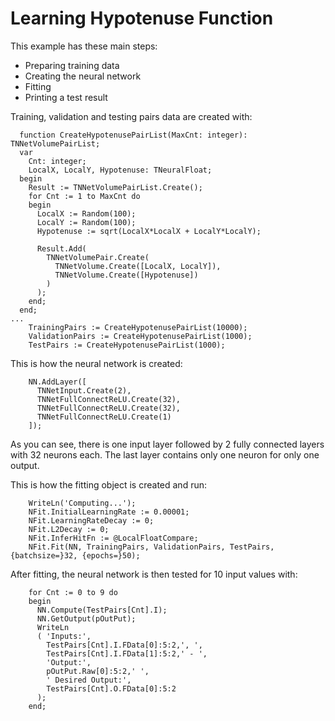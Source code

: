 # Learning Hypotenuse Function

This example has these main steps:
* Preparing training data
* Creating the neural network
* Fitting
* Printing a test result

Training, validation and testing pairs data are created with:
```
  function CreateHypotenusePairList(MaxCnt: integer): TNNetVolumePairList;
  var
    Cnt: integer;
    LocalX, LocalY, Hypotenuse: TNeuralFloat;
  begin
    Result := TNNetVolumePairList.Create();
    for Cnt := 1 to MaxCnt do
    begin
      LocalX := Random(100);
      LocalY := Random(100);
      Hypotenuse := sqrt(LocalX*LocalX + LocalY*LocalY);

      Result.Add(
        TNNetVolumePair.Create(
          TNNetVolume.Create([LocalX, LocalY]),
          TNNetVolume.Create([Hypotenuse])
        )
      );
    end;
  end;
...
    TrainingPairs := CreateHypotenusePairList(10000);
    ValidationPairs := CreateHypotenusePairList(1000);
    TestPairs := CreateHypotenusePairList(1000);
```

This is how the neural network is created:
```
    NN.AddLayer([
      TNNetInput.Create(2),
      TNNetFullConnectReLU.Create(32),
      TNNetFullConnectReLU.Create(32),
      TNNetFullConnectReLU.Create(1)
    ]);
```

As you can see, there is one input layer followed by 2 fully connected layers with 32 neurons each. The last layer contains only one neuron for only one output.

This is how the fitting object is created and run:
```
    WriteLn('Computing...');
    NFit.InitialLearningRate := 0.00001;
    NFit.LearningRateDecay := 0;
    NFit.L2Decay := 0;
    NFit.InferHitFn := @LocalFloatCompare;
    NFit.Fit(NN, TrainingPairs, ValidationPairs, TestPairs, {batchsize=}32, {epochs=}50);
```

After fitting, the neural network is then tested for 10 input values with:
```
    for Cnt := 0 to 9 do
    begin
      NN.Compute(TestPairs[Cnt].I);
      NN.GetOutput(pOutPut);
      WriteLn
      ( 'Inputs:',
        TestPairs[Cnt].I.FData[0]:5:2,', ',
        TestPairs[Cnt].I.FData[1]:5:2,' - ',
        'Output:',
        pOutPut.Raw[0]:5:2,' ',
        ' Desired Output:',
        TestPairs[Cnt].O.FData[0]:5:2
      );
    end;
```
